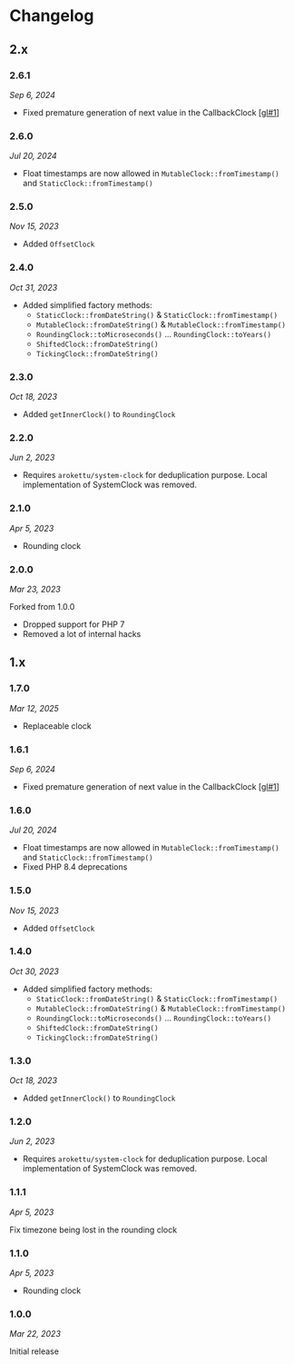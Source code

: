 # Changelog

## 2.x

### 2.6.1

*Sep 6, 2024*

* Fixed premature generation of next value in the CallbackClock [[gl#1]]

### 2.6.0

*Jul 20, 2024*

* Float timestamps are now allowed in `MutableClock::fromTimestamp()` and `StaticClock::fromTimestamp()`

### 2.5.0

*Nov 15, 2023*

* Added `OffsetClock`

### 2.4.0

*Oct 31, 2023*

* Added simplified factory methods:
  * `StaticClock::fromDateString()` & `StaticClock::fromTimestamp()`
  * `MutableClock::fromDateString()` & `MutableClock::fromTimestamp()`
  * `RoundingClock::toMicroseconds()` ... `RoundingClock::toYears()`
  * `ShiftedClock::fromDateString()`
  * `TickingClock::fromDateString()`

### 2.3.0

*Oct 18, 2023*

* Added `getInnerClock()` to `RoundingClock`

### 2.2.0

*Jun 2, 2023*

* Requires `arokettu/system-clock` for deduplication purpose.
  Local implementation of SystemClock was removed.

### 2.1.0

*Apr 5, 2023*

* Rounding clock

### 2.0.0

*Mar 23, 2023*

Forked from 1.0.0

* Dropped support for PHP 7
* Removed a lot of internal hacks

## 1.x

### 1.7.0

*Mar 12, 2025*

* Replaceable clock

### 1.6.1

*Sep 6, 2024*

* Fixed premature generation of next value in the CallbackClock [[gl#1]]

### 1.6.0

*Jul 20, 2024*

* Float timestamps are now allowed in `MutableClock::fromTimestamp()` and `StaticClock::fromTimestamp()`
* Fixed PHP 8.4 deprecations

### 1.5.0

*Nov 15, 2023*

* Added `OffsetClock`

### 1.4.0

*Oct 30, 2023*

* Added simplified factory methods:
  * `StaticClock::fromDateString()` & `StaticClock::fromTimestamp()`
  * `MutableClock::fromDateString()` & `MutableClock::fromTimestamp()`
  * `RoundingClock::toMicroseconds()` ... `RoundingClock::toYears()`
  * `ShiftedClock::fromDateString()`
  * `TickingClock::fromDateString()`

### 1.3.0

*Oct 18, 2023*

* Added `getInnerClock()` to `RoundingClock`

### 1.2.0

*Jun 2, 2023*

* Requires `arokettu/system-clock` for deduplication purpose.
  Local implementation of SystemClock was removed.

### 1.1.1

*Apr 5, 2023*

Fix timezone being lost in the rounding clock

### 1.1.0

*Apr 5, 2023*

* Rounding clock

### 1.0.0

*Mar 22, 2023*

Initial release

[gl#1]: https://gitlab.com/sandfox/php-clock/-/issues/1
